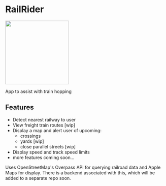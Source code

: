 # RailRider

<img src="https://willsploit.s3.amazonaws.com/railrider-proto.png" width=200 />

App to assist with train hopping

## Features
* Detect nearest railway to user
* View freight train routes [wip]
* Display a map and alert user of upcoming:
  * crossings
  * yards [wip]
  * close parallel streets [wip]
* Display speed and track speed limits
* more features coming soon...

Uses OpenStreetMap's Overpass API for querying railroad data and Apple Maps for display. There is a backend associated with this, which will be added to a separate repo soon.
